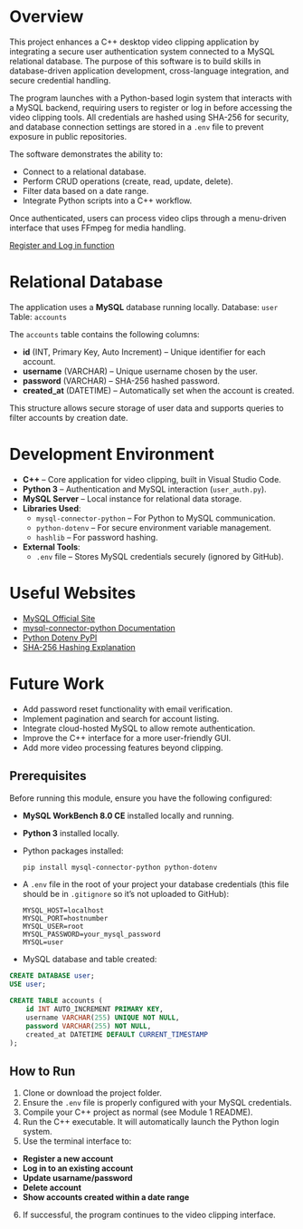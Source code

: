 # Overview

This project enhances a C++ desktop video clipping application by integrating a secure user authentication system connected to a MySQL relational database. The purpose of this software is to build skills in database-driven application development, cross-language integration, and secure credential handling.

The program launches with a Python-based login system that interacts with a MySQL backend, requiring users to register or log in before accessing the video clipping tools. All credentials are hashed using SHA-256 for security, and database connection settings are stored in a `.env` file to prevent exposure in public repositories.

The software demonstrates the ability to:
- Connect to a relational database.
- Perform CRUD operations (create, read, update, delete).
- Filter data based on a date range.
- Integrate Python scripts into a C++ workflow.

Once authenticated, users can process video clips through a menu-driven interface that uses FFmpeg for media handling.

[Register and Log in function](https://youtu.be/DyD1pGXMxMU)

# Relational Database

The application uses a **MySQL** database running locally.
Database: `user`
Table: `accounts`

The `accounts` table contains the following columns:
- **id** (INT, Primary Key, Auto Increment) – Unique identifier for each account.
- **username** (VARCHAR) – Unique username chosen by the user.
- **password** (VARCHAR) – SHA-256 hashed password.
- **created_at** (DATETIME) – Automatically set when the account is created.

This structure allows secure storage of user data and supports queries to filter accounts by creation date.

# Development Environment

- **C++** – Core application for video clipping, built in Visual Studio Code.
- **Python 3** – Authentication and MySQL interaction (`user_auth.py`).
- **MySQL Server** – Local instance for relational data storage.
- **Libraries Used**:
  - `mysql-connector-python` – For Python to MySQL communication.
  - `python-dotenv` – For secure environment variable management.
  - `hashlib` – For password hashing.
- **External Tools**:
  - `.env` file – Stores MySQL credentials securely (ignored by GitHub).

# Useful Websites

- [MySQL Official Site](https://dev.mysql.com/)
- [mysql-connector-python Documentation](https://dev.mysql.com/doc/connector-python/en/)
- [Python Dotenv PyPI](https://pypi.org/project/python-dotenv/)
- [SHA-256 Hashing Explanation](https://en.wikipedia.org/wiki/SHA-2)

# Future Work

- Add password reset functionality with email verification.
- Implement pagination and search for account listing.
- Integrate cloud-hosted MySQL to allow remote authentication.
- Improve the C++ interface for a more user-friendly GUI.
- Add more video processing features beyond clipping.

## Prerequisites

Before running this module, ensure you have the following configured:

- **MySQL WorkBench 8.0 CE** installed locally and running.
- **Python 3** installed locally.
- Python packages installed:
  ```bash
  pip install mysql-connector-python python-dotenv
  ```
- A `.env` file in the root of your project your database credentials (this file should be in `.gitignore` so it’s not uploaded to GitHub):

  ```env
  MYSQL_HOST=localhost
  MYSQL_PORT=hostnumber
  MYSQL_USER=root
  MYSQL_PASSWORD=your_mysql_password
  MYSQL=user
  ```

- MySQL database and table created:

```sql
CREATE DATABASE user;
USE user;

CREATE TABLE accounts (
    id INT AUTO_INCREMENT PRIMARY KEY,
    username VARCHAR(255) UNIQUE NOT NULL,
    password VARCHAR(255) NOT NULL,
    created_at DATETIME DEFAULT CURRENT_TIMESTAMP
);
```

## How to Run

1. Clone or download the project folder.
2. Ensure the `.env` file is properly configured with your MySQL credentials.
3. Compile your C++ project as normal (see Module 1 README).
4. Run the C++ executable. It will automatically launch the Python login system.
5. Use the terminal interface to:

- **Register a new account**
- **Log in to an existing account**
- **Update usarname/password**
- **Delete account**
- **Show accounts created within a date range**

6. If successful, the program continues to the video clipping interface.
